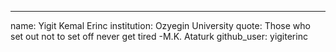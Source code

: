 ---
name: Yigit Kemal Erinc
institution: Ozyegin University
quote: Those who set out not to set off never get tired -M.K. Ataturk
github_user: yigiterinc
